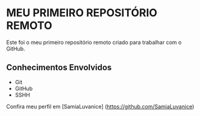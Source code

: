 # MEU PRIMEIRO REPOSITÓRIO REMOTO

Este foi o meu primeiro repositório remoto criado para trabalhar com o GitHub.

## Conhecimentos Envolvidos

- Git
- GitHub
- SSHH

Confira meu perfil em [SamiaLuvanice] (https://github.com/SamiaLuvanice)